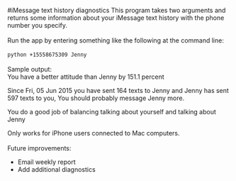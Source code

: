 #iMessage text history diagnostics
This program takes two arguments and returns some information about your iMessage text history with the phone number you specify.
<br><br/>
Run the app by entering something like the following at the command line:<br><br/>
```python +15558675309 Jenny```
<br><br/>
Sample output:<br/>
You have a better attitude than Jenny by 151.1 percent

Since Fri, 05 Jun 2015 you have sent 164 texts to Jenny
and Jenny has sent 597 texts to you,
You should probably message Jenny more.

You do a good job of balancing talking about yourself and talking about Jenny

Only works for iPhone users connected to Mac computers.
<br><br/>
Future improvements:
* Email weekly report
* Add additional diagnostics
